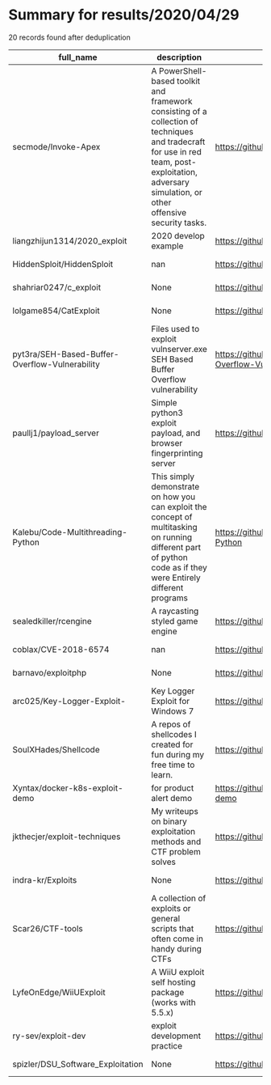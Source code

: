 
# Summary for results/2020/04/29
    
20 records found after deduplication

| full_name | description | html_url | matched_list | matched_count | pushed_at | size | stargazers_count | language | forks_count |
|------------------------------------------------|---------------------------------------------------------------------------------------------------------------------------------------------------------------------------------------------------|-------------------------------------------------------------------|----------------|-----------------|---------------------------|--------|--------------------|------------|---------------|
| secmode/Invoke-Apex | A PowerShell-based toolkit and framework consisting of a collection of techniques and tradecraft for use in red team, post-exploitation, adversary simulation, or other offensive security tasks. | https://github.com/secmode/Invoke-Apex | ['exploit'] | 1 | 2020-04-29 14:24:25+00:00 | 162 | 163 | PowerShell | 35 |
| liangzhijun1314/2020_exploit | 2020 develop example | https://github.com/liangzhijun1314/2020_exploit | ['exploit'] | 1 | 2020-04-29 02:46:10+00:00 | 20 | 0 | C++ | 0 |
| HiddenSploit/HiddenSploit | nan | https://github.com/HiddenSploit/HiddenSploit | ['sploit'] | 1 | 2020-04-29 22:33:58+00:00 | 0 | 0 | nan | 0 |
| shahriar0247/c_exploit | None | https://github.com/shahriar0247/c_exploit | ['exploit'] | 1 | 2020-04-29 21:06:56+00:00 | 1 | 0 | C | 0 |
| lolgame854/CatExploit | None | https://github.com/lolgame854/CatExploit | ['exploit'] | 1 | 2020-04-29 21:18:41+00:00 | 4 | 0 | | 0 |
| pyt3ra/SEH-Based-Buffer-Overflow-Vulnerability | Files used to exploit vulnserver.exe SEH Based Buffer Overflow vulnerability | https://github.com/pyt3ra/SEH-Based-Buffer-Overflow-Vulnerability | ['exploit'] | 1 | 2020-04-29 19:29:24+00:00 | 3 | 0 | Python | 0 |
| paullj1/payload_server | Simple python3 exploit payload, and browser fingerprinting server | https://github.com/paullj1/payload_server | ['exploit'] | 1 | 2020-04-29 13:38:49+00:00 | 21 | 2 | JavaScript | 0 |
| Kalebu/Code-Multithreading-Python | This simply demonstrate on how you can exploit the concept of multitasking on running different part of python code as if they were Entirely different programs | https://github.com/Kalebu/Code-Multithreading-Python | ['exploit'] | 1 | 2020-04-29 10:14:02+00:00 | 1 | 1 | Python | 0 |
| sealedkiller/rcengine | A raycasting styled game engine | https://github.com/sealedkiller/rcengine | ['rce'] | 1 | 2020-04-29 12:20:51+00:00 | 85 | 4 | nan | 0 |
| coblax/CVE-2018-6574 | nan | https://github.com/coblax/CVE-2018-6574 | ['cve-2'] | 1 | 2020-04-29 07:47:09+00:00 | 3 | 0 | Go | 0 |
| barnavo/exploitphp | None | https://github.com/barnavo/exploitphp | ['exploit'] | 1 | 2020-04-29 11:05:22+00:00 | 10 | 0 | PHP | 0 |
| arc025/Key-Logger-Exploit- | Key Logger Exploit for Windows 7 | https://github.com/arc025/Key-Logger-Exploit- | ['exploit'] | 1 | 2020-04-29 00:23:56+00:00 | 0 | 0 | | 0 |
| SoulXHades/Shellcode | A repos of shellcodes I created for fun during my free time to learn. | https://github.com/SoulXHades/Shellcode | ['shellcode'] | 1 | 2020-04-29 07:37:28+00:00 | 37 | 3 | Assembly | 0 |
| Xyntax/docker-k8s-exploit-demo | for product alert demo | https://github.com/Xyntax/docker-k8s-exploit-demo | ['exploit'] | 1 | 2020-04-29 08:33:58+00:00 | 3 | 5 | Shell | 2 |
| jkthecjer/exploit-techniques | My writeups on binary exploitation methods and CTF problem solves | https://github.com/jkthecjer/exploit-techniques | ['exploit'] | 1 | 2020-04-29 13:52:46+00:00 | 3094 | 4 | Python | 0 |
| indra-kr/Exploits | None | https://github.com/indra-kr/Exploits | ['exploit'] | 1 | 2020-04-29 16:52:27+00:00 | 61 | 0 | C | 0 |
| Scar26/CTF-tools | A collection of exploits or general scripts that often come in handy during CTFs | https://github.com/Scar26/CTF-tools | ['exploit'] | 1 | 2020-04-29 13:35:27+00:00 | 1455 | 9 | Python | 0 |
| LyfeOnEdge/WiiUExploit | A WiiU exploit self hosting package (works with 5.5.x) | https://github.com/LyfeOnEdge/WiiUExploit | ['exploit'] | 1 | 2020-04-29 10:05:17+00:00 | 28 | 0 | HTML | 0 |
| ry-sev/exploit-dev | exploit development practice | https://github.com/ry-sev/exploit-dev | ['exploit'] | 1 | 2020-04-29 21:52:32+00:00 | 6 | 0 | Python | 0 |
| spizler/DSU_Software_Exploitation | None | https://github.com/spizler/DSU_Software_Exploitation | ['exploit'] | 1 | 2020-04-29 22:48:18+00:00 | 0 | 0 | | 0 |

